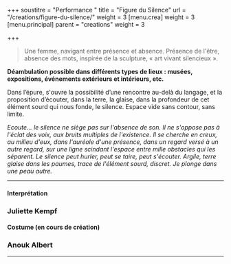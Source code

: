 +++
soustitre = "Performance "
title = "Figure du Silence"
url = "/creations/figure-du-silence/"
weight = 3
[menu.crea]
weight = 3
[menu.principal]
parent = "creations"
weight = 3

+++
<blockquote>
<p>Une femme, navigant entre présence et absence. Présence de l'être, absence des mots, inspirée de la sculpture, « art vivant silencieux ». <br></p>
</blockquote>

**Déambulation possible dans différents types de lieux : musées, expositions, événements extérieurs et intérieurs, etc.**

Dans l’épure, s'ouvre la possibilité d’une rencontre au-delà du langage, et la proposition d’écouter, dans la terre, la glaise, dans la profondeur de cet élément sourd qui nous fonde, le silence. Espace vide sans contour, sans limite.

*Ecoute... le silence ne siège pas sur l'absence de son. Il ne s'oppose pas à l'éclat des voix, aux bruits multiples de l'existence. Il se cherche en creux, au milieu d'eux, dans l'auréole d'une présence, dans un regard versé à un autre regard, sur une ligne scindant l'espace entre mille obstacles qui les séparent. Le silence peut hurler, peut se taire, peut s'écouter. Argile, terre glaise dans les paumes, trace de l'élément sourd, discret. Je plonge dans une peau autre.*



<hr>

#### Interprétation  
### Juliette Kempf  


#### Costume (en cours de création)  
### Anouk Albert

<hr>